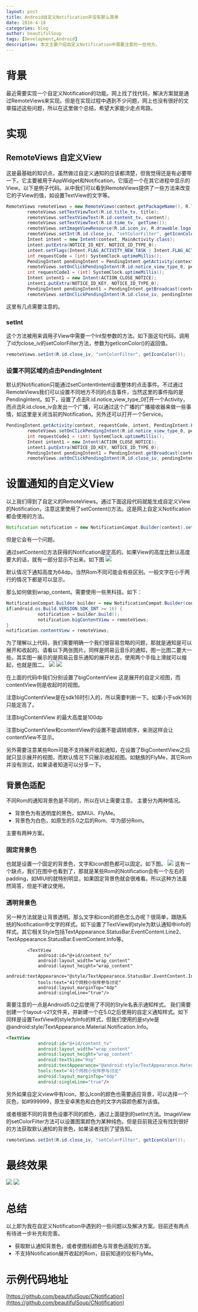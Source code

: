 ```yaml
---
layout: post
title: Android自定义Notification并没有那么简单
date: 2016-4-18
categories: blog
author: beautifulSoup
tags: [Development,Android]
description: 本文主要介绍自定义Notification中需要注意的一些地方。
---
```


# 背景

最近需要实现一个自定义Notification的功能。网上找了找代码，解决方案就是通过RemoteViews来实现。但是在实现过程中遇到不少问题，网上也没有很好的文章描述这些问题，所以在这里做个总结，希望大家能少走点弯路。

# 实现

## RemoteViews 自定义View
这是最基础的知识点，虽然做过自定义通知的应该都清楚，但我觉得还是有必要带一下。它主要被用于AppWidget和Notification，它描述一个在其它进程中显示的View。以下是例子代码。从中我们可以看到RemoteViews提供了一些方法来改变它的子View的值，如设置TextView的文字等。

```java
RemoteViews remoteViews = new RemoteViews(context.getPackageName(), R.layout.view_notification_type_0);
        remoteViews.setTextViewText(R.id.title_tv, title);
        remoteViews.setTextViewText(R.id.content_tv, content);
        remoteViews.setTextViewText(R.id.time_tv, getTime());
        remoteViews.setImageViewResource(R.id.icon_iv, R.drawable.logo);
        remoteViews.setInt(R.id.close_iv, "setColorFilter", getIconColor());
        Intent intent = new Intent(context, MainActivity.class);
        intent.putExtra(NOTICE_ID_KEY, NOTICE_ID_TYPE_0);
        intent.setFlags(Intent.FLAG_ACTIVITY_NEW_TASK | Intent.FLAG_ACTIVITY_CLEAR_TASK);
        int requestCode = (int) SystemClock.uptimeMillis();
        PendingIntent pendingIntent = PendingIntent.getActivity(context, requestCode, intent, PendingIntent.FLAG_UPDATE_CURRENT);
        remoteViews.setOnClickPendingIntent(R.id.notice_view_type_0, pendingIntent);
        int requestCode1 = (int) SystemClock.uptimeMillis();
        Intent intent1 = new Intent(ACTION_CLOSE_NOTICE);
        intent1.putExtra(NOTICE_ID_KEY, NOTICE_ID_TYPE_0);
        PendingIntent pendingIntent1 = PendingIntent.getBroadcast(context, requestCode1, intent1, PendingIntent.FLAG_UPDATE_CURRENT);
        remoteViews.setOnClickPendingIntent(R.id.close_iv, pendingIntent1);
```
这里有几点需要注意的。

### setInt

这个方法被用来调用子View中需要一个Int型参数的方法。如下面这句代码，调用了id为close_iv的setColorFilter方法，参数为getIconColor()的返回值。

```java
remoteViews.setInt(R.id.close_iv, "setColorFilter", getIconColor());
```

### 设置不同区域的点击PendingIntent

默认的Notification只能通过setContentIntent设置整体的点击事件。不过通过RemoteViews我们可以设置不同地方不同的点击事件，当然这里的事件指的是PendingIntent。如下，设置了点击R.id.notice_view_type_0打开一个Activity，而点击R.id.close_iv会发出一个广播，可以通过这个广播的广播接收器来做一些事情，如这里是关闭当前的Notification。另外还可以打开一个Service。

```java
PendingIntent.getActivity(context, requestCode, intent, PendingIntent.FLAG_UPDATE_CURRENT);
        remoteViews.setOnClickPendingIntent(R.id.notice_view_type_0, pendingIntent);
        int requestCode1 = (int) SystemClock.uptimeMillis();
        Intent intent1 = new Intent(ACTION_CLOSE_NOTICE);
        intent1.putExtra(NOTICE_ID_KEY, NOTICE_ID_TYPE_0);
        PendingIntent pendingIntent1 = PendingIntent.getBroadcast(context, requestCode1, intent1, PendingIntent.FLAG_UPDATE_CURRENT);
        remoteViews.setOnClickPendingIntent(R.id.close_iv, pendingIntent1);
```

# 设置通知的自定义View
以上我们得到了自定义的RemoteViews。通过下面这段代码就能生成自定义View的Notification，注意这里使用了setContent()方法。这是网上自定义Notification都会使用的方法。

```java
Notification notification = new NotificationCompat.Builder(context).setContent(remoteViews).build();
```
但是它会有一个问题。

通过setContent()方法获得的Notification是定高的。如果View的高度比默认高度要大的话，就有一部分显示不出来。如下图
![](https://img.alicdn.com/imgextra/i4/754328530/TB2Wiq.npXXXXXDXXXXXXXXXXXX_!!754328530.png)

默认情况下通知高度为64dp，当然Rom不同可能会有些区别。一般文字在小于两行的情况下都是可以显示。

那么如何做到wrap_content。需要使用一些黑科技。如下：

```java
NotificationCompat.Builder builder = new NotificationCompat.Builder(context);
if(android.os.Build.VERSION.SDK_INT >= 16) {
            notification = builder.build();
            notification.bigContentView = remoteViews;
}
notification.contentView = remoteViews;
```
为了理解以上代码，我们需要明确一个我们很容易忽略的问题，那就是通知是可以展开和收起的。请看以下两张图片。同样是网易云音乐的通知，图一比图二要大一些。其实图一展示的是网易云音乐通知的展开状态，使用两个手指上滑就可以缩起，也就是图二。
![](https://img.alicdn.com/imgextra/i2/754328530/TB2NY19npXXXXX_XXXXXXXXXXXX_!!754328530.png)
![](https://img.alicdn.com/imgextra/i1/754328530/TB2afuqnpXXXXXdXFXXXXXXXXXX_!!754328530.png)

在上面的代码中我们分别设置了bigContentView 这是展开的自定义视图，而contentView则是收起时的视图。

注意bigContentView是在sdk16时引入的，所以需要判断一下。如果小于sdk16则只能定高了。

注意bigContentView 的最大高度是100dp

注意bigContentView和contentView的设置不能调转顺序，亲测这样会让contentView不显示。

另外需要注意某些Rom可能不支持展开收起通知，在设置了BigContentView之后就只显示展开的视图，而默认情况下只展示收起视图。如魅族的FlyMe，其它Rom并没有测试，如果读者知道可以分享一下。

## 背景色适配

不同Rom的通知背景色是不同的，所以在UI上需要注意。
主要分为两种情况。

- 背景色为有透明度的黑色，如MiUi、FlyMe。
- 背景色为白色，如原生的5.0之后的Rom、华为部分Rom。

主要有两种方案。

### 固定背景色

也就是设置一个固定的背景色，文字和icon颜色都可以固定。如下图。
![](https://img.alicdn.com/imgextra/i2/754328530/TB2XoYanpXXXXXvXXXXXXXXXXXX_!!754328530.png)
这有一个缺点，我们在图中也看到了，那就是某些Rom的Notification会有一个左右的padding，如MIUI的就特别明显，如果固定背景色就会很难看。所以这种方法虽然简答，但是不建议使用。

### 透明背景色

另一种方法就是让背景透明。那么文字和icon的颜色怎么办呢？很简单，跟随系统的Notification中文字的样式。如下设置了TextView的style为默认通知中info的样式。其它相关Style包括TextAppearance.StatusBar.EventContent.Line2、TextAppearance.StatusBar.EventContent.Info等。

```
        <TextView
            android:id="@+id/content_tv"
            android:layout_width="wrap_content"
            android:layout_height="wrap_content"
            android:textAppearance="@style/TextAppearance.StatusBar.EventContent.Info"
            tools:text="41个同校小伙伴参与讨论"
            android:layout_marginTop="4dp"
            android:singleLine="true"/>
```

需要注意的一点是Android5.0之后使用了不同的Style名表示通知样式。
我们需要创建一个layout-v21文件夹，并新建一个在5.0之后使用的自定义通知样式。如下同样是设置TextView的style为Info的样式，但我们使用的是style是@android:style/TextAppearance.Material.Notification.Info。

```xml
<TextView
            android:id="@+id/content_tv"
            android:layout_width="wrap_content"
            android:layout_height="wrap_content"
            android:textSize="9sp"
            android:textAppearance="@android:style/TextAppearance.Material.Notification.Info"
            tools:text="41个同校小伙伴参与讨论"
            android:layout_marginTop="4dp"
            android:singleLine="true"/>
```

另外如果自定义view中有Icon，那么Icon的颜色也需要适应背景，可以选择一个灰色，如#999999，原生安卓黑色和白色的文字内容颜色都为该值。

或者根据不同的背景色设置不同的颜色，通过上面提到的setInt方法。ImageView的setColorFilter方法可以设置图案颜色为某种纯色。但是目前我还没有找到很好的方法获取默认通知的背景色，如果读者找到了望告知。

```java
remoteViews.setInt(R.id.close_iv, "setColorFilter", getIconColor());
```

# 最终效果

![](https://img.alicdn.com/imgextra/i4/754328530/TB2uf1pnpXXXXX6XFXXXXXXXXXX_!!754328530.png)
![](https://img.alicdn.com/imgextra/i3/754328530/TB2rdvanpXXXXXQXXXXXXXXXXXX_!!754328530.png)

# 总结

以上即为我在自定义Notification中遇到的一些问题以及解决方案。目前还有两点有待进一步补充和完善。

- 获取默认通知背景色，或者使图标颜色与背景色适配的方案。
- 不支持Notification展开收起的Rom，目前知道的仅有FlyMe。

# 示例代码地址

[https://github.com/beautifulSoup/CNotification](https://github.com/beautifulSoup/CNotification)
